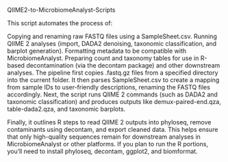 QIIME2-to-MicrobiomeAnalyst-Scripts

This script automates the process of:

Copying and renaming raw FASTQ files using a SampleSheet.csv.
Running QIIME 2 analyses (import, DADA2 denoising, taxonomic classification, and barplot generation).
Formatting metadata to be compatible with MicrobiomeAnalyst.
Preparing count and taxonomy tables for use in R-based decontamination (via the decontam package) and other downstream analyses.
The pipeline first copies .fastq.gz files from a specified directory into the current folder. It then parses SampleSheet.csv to create a mapping from sample IDs to user-friendly descriptions, renaming the FASTQ files accordingly. Next, the script runs QIIME 2 commands (such as DADA2 and taxonomic classification) and produces outputs like demux-paired-end.qza, table-dada2.qza, and taxonomic barplots.

Finally, it outlines R steps to read QIIME 2 outputs into phyloseq, remove contaminants using decontam, and export cleaned data. This helps ensure that only high-quality sequences remain for downstream analyses in MicrobiomeAnalyst or other platforms. If you plan to run the R portions, you’ll need to install phyloseq, decontam, ggplot2, and biomformat.